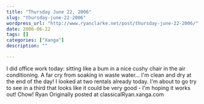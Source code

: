 ```yaml
---
title: "Thursday June 22, 2006"
slug: "thursday-june-22-2006"
wordpress_url: "http://www.ryanclarke.net/post/thursday-june-22-2006/"
date: 2006-06-22
tags: []
categories: ["Xanga"]
description: ""

---
```


I did office work today: sitting like a bum in a nice cushy chair in the air conditioning. A far cry from soaking in waste water... I'm clean and dry at the end of the day!
I looked at two rentals already today. I'm about to go try to see in a third that looks like it could be very good - I'm hoping it works out!
Chow!
Ryan
Originally posted at classicalRyan.xanga.com
